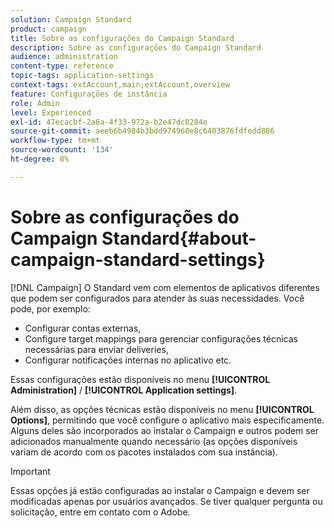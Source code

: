 ```yaml
---
solution: Campaign Standard
product: campaign
title: Sobre as configurações do Campaign Standard
description: Sobre as configurações do Campaign Standard
audience: administration
content-type: reference
topic-tags: application-settings
context-tags: extAccount,main;extAccount,overview
feature: Configurações de instância
role: Admin
level: Experienced
exl-id: 47ecacbf-2a6a-4f33-972a-b2e47dc0284e
source-git-commit: aeeb6b4984b3bdd974960e8c6403876fdfedd886
workflow-type: tm+mt
source-wordcount: '134'
ht-degree: 8%

---
```


# Sobre as configurações do Campaign Standard{#about-campaign-standard-settings}

[!DNL Campaign] O Standard vem com elementos de aplicativos diferentes que podem ser configurados para atender às suas necessidades. Você pode, por exemplo:

* Configurar contas externas,
* Configure target mappings para gerenciar configurações técnicas necessárias para enviar deliveries,
* Configurar notificações internas no aplicativo etc.

Essas configurações estão disponíveis no menu **[!UICONTROL Administration]** / **[!UICONTROL Application settings]**.

Além disso, as opções técnicas estão disponíveis no menu **[!UICONTROL Options]**, permitindo que você configure o aplicativo mais especificamente. Alguns deles são incorporados ao instalar o Campaign e outros podem ser adicionados manualmente quando necessário (as opções disponíveis variam de acordo com os pacotes instalados com sua instância).

>[!IMPORTANT]
>
>Essas opções já estão configuradas ao instalar o Campaign e devem ser modificadas apenas por usuários avançados. Se tiver qualquer pergunta ou solicitação, entre em contato com o Adobe.
